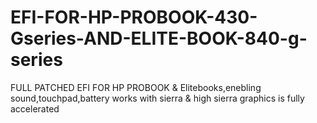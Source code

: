 # EFI-FOR-HP-PROBOOK-430-Gseries-AND-ELITE-BOOK-840-g-series
FULL PATCHED EFI FOR HP PROBOOK & Elitebooks,enebling sound,touchpad,battery
works with sierra & high sierra
graphics is fully accelerated
